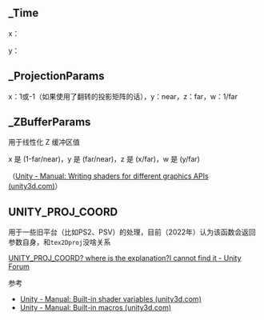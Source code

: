 ## _Time

x：

y：

## _ProjectionParams



x：1或-1（如果使用了翻转的投影矩阵的话），y：near，z：far，w：1/far

## _ZBufferParams

用于线性化 Z 缓冲区值

x 是 (1-far/near)，y 是 (far/near)，z 是 (x/far)，w 是 (y/far)

（[Unity - Manual: Writing shaders for different graphics APIs (unity3d.com)](https://docs.unity3d.com/Manual/SL-PlatformDifferences.html)）

## UNITY_PROJ_COORD

用于一些旧平台（比如PS2、PSV）的处理，目前（2022年）认为该函数会返回参数自身，和`tex2Dproj`没啥关系

[UNITY_PROJ_COORD? where is the explanation?I cannot find it - Unity Forum](https://forum.unity.com/threads/unity_proj_coord-where-is-the-explanation-i-cannot-find-it.154404/)

参考

-   [Unity - Manual: Built-in shader variables (unity3d.com)](https://docs.unity3d.com/Manual/SL-UnityShaderVariables.html)
-   [Unity - Manual: Built-in macros (unity3d.com)](https://docs.unity3d.com/Manual/SL-BuiltinMacros.html)